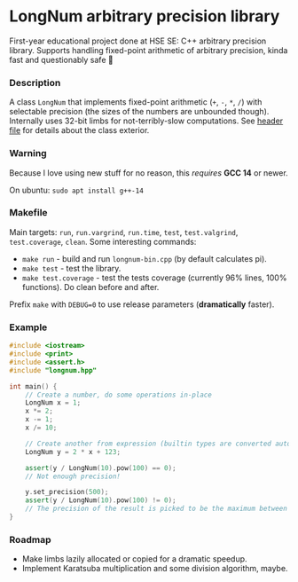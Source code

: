 # LongNum arbitrary precision library

First-year educational project done at HSE SE: C++ arbitrary precision library. Supports handling fixed-point arithmetic of arbitrary precision, kinda fast and questionably safe 🤔

### Description
A class `LongNum` that implements fixed-point arithmetic (`+`, `-`, `*`, `/`) with selectable precision (the sizes of the numbers are unbounded though). Internally uses 32-bit limbs for not-terribly-slow computations. See [header file](./src/longnum.hpp) for details about the class exterior.

### Warning
Because I love using new stuff for no reason, this _requires_ **GCC 14** or newer.

On ubuntu: `sudo apt install g++-14`

### Makefile
Main targets: `run`, `run.vargrind`, `run.time`, `test`, `test.valgrind`, `test.coverage`, `clean`. Some interesting commands:
- `make run` - build and run `longnum-bin.cpp` (by default calculates pi).
- `make test` - test the library.
- `make test.coverage` - test the tests coverage (currently 96% lines, 100% functions). Do clean before and after.

Prefix `make` with `DEBUG=0` to use release parameters (**dramatically** faster).

### Example
```C++
#include <iostream>
#include <print>
#include <assert.h>
#include "longnum.hpp"

int main() {
    // Create a number, do some operations in-place
    LongNum x = 1;
    x *= 2;
    x -= 1;
    x /= 10;

    // Create another from expression (builtin types are converted automatically)
    LongNum y = 2 * x + 123;

    assert(y / LongNum(10).pow(100) == 0);
    // Not enough precision!

    y.set_precision(500);
    assert(y / LongNum(10).pow(100) != 0);
    // The precision of the result is picked to be the maximum between operands
}
```

### Roadmap
- Make limbs lazily allocated or copied for a dramatic speedup.
- Implement Karatsuba multiplication and some division algorithm, maybe.
